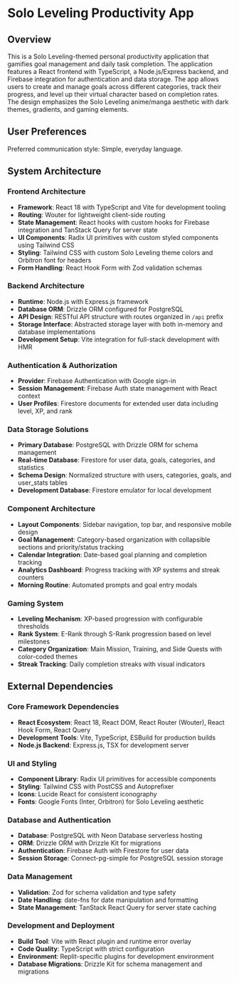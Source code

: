 # Solo Leveling Productivity App

## Overview

This is a Solo Leveling-themed personal productivity application that gamifies goal management and daily task completion. The application features a React frontend with TypeScript, a Node.js/Express backend, and Firebase integration for authentication and data storage. The app allows users to create and manage goals across different categories, track their progress, and level up their virtual character based on completion rates. The design emphasizes the Solo Leveling anime/manga aesthetic with dark themes, gradients, and gaming elements.

## User Preferences

Preferred communication style: Simple, everyday language.

## System Architecture

### Frontend Architecture
- **Framework**: React 18 with TypeScript and Vite for development tooling
- **Routing**: Wouter for lightweight client-side routing
- **State Management**: React hooks with custom hooks for Firebase integration and TanStack Query for server state
- **UI Components**: Radix UI primitives with custom styled components using Tailwind CSS
- **Styling**: Tailwind CSS with custom Solo Leveling theme colors and Orbitron font for headers
- **Form Handling**: React Hook Form with Zod validation schemas

### Backend Architecture
- **Runtime**: Node.js with Express.js framework
- **Database ORM**: Drizzle ORM configured for PostgreSQL
- **API Design**: RESTful API structure with routes organized in `/api` prefix
- **Storage Interface**: Abstracted storage layer with both in-memory and database implementations
- **Development Setup**: Vite integration for full-stack development with HMR

### Authentication & Authorization
- **Provider**: Firebase Authentication with Google sign-in
- **Session Management**: Firebase Auth state management with React context
- **User Profiles**: Firestore documents for extended user data including level, XP, and rank

### Data Storage Solutions
- **Primary Database**: PostgreSQL with Drizzle ORM for schema management
- **Real-time Database**: Firestore for user data, goals, categories, and statistics
- **Schema Design**: Normalized structure with users, categories, goals, and user_stats tables
- **Development Database**: Firestore emulator for local development

### Component Architecture
- **Layout Components**: Sidebar navigation, top bar, and responsive mobile design
- **Goal Management**: Category-based organization with collapsible sections and priority/status tracking
- **Calendar Integration**: Date-based goal planning and completion tracking
- **Analytics Dashboard**: Progress tracking with XP systems and streak counters
- **Morning Routine**: Automated prompts and goal entry modals

### Gaming System
- **Leveling Mechanism**: XP-based progression with configurable thresholds
- **Rank System**: E-Rank through S-Rank progression based on level milestones
- **Category Organization**: Main Mission, Training, and Side Quests with color-coded themes
- **Streak Tracking**: Daily completion streaks with visual indicators

## External Dependencies

### Core Framework Dependencies
- **React Ecosystem**: React 18, React DOM, React Router (Wouter), React Hook Form, React Query
- **Development Tools**: Vite, TypeScript, ESBuild for production builds
- **Node.js Backend**: Express.js, TSX for development server

### UI and Styling
- **Component Library**: Radix UI primitives for accessible components
- **Styling**: Tailwind CSS with PostCSS and Autoprefixer
- **Icons**: Lucide React for consistent iconography
- **Fonts**: Google Fonts (Inter, Orbitron) for Solo Leveling aesthetic

### Database and Authentication
- **Database**: PostgreSQL with Neon Database serverless hosting
- **ORM**: Drizzle ORM with Drizzle Kit for migrations
- **Authentication**: Firebase Auth with Firestore for user data
- **Session Storage**: Connect-pg-simple for PostgreSQL session storage

### Data Management
- **Validation**: Zod for schema validation and type safety
- **Date Handling**: date-fns for date manipulation and formatting
- **State Management**: TanStack React Query for server state caching

### Development and Deployment
- **Build Tool**: Vite with React plugin and runtime error overlay
- **Code Quality**: TypeScript with strict configuration
- **Environment**: Replit-specific plugins for development environment
- **Database Migrations**: Drizzle Kit for schema management and migrations